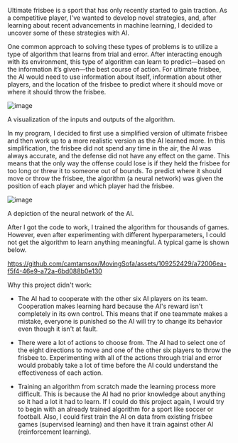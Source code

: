 Ultimate frisbee is a sport that has only recently started to gain traction. As a competitive player, I've wanted to develop novel strategies, and, after learning about recent advancements in machine learning, I decided to uncover some of these strategies with AI.

One common approach to solving these types of problems is to utilize a type of algorithm that learns from trial and error. After interacting enough with its environment, this type of algorithm can learn to predict—based on the information it’s given—the best course of action. For ultimate frisbee, the AI would need to use information about itself, information about other players, and the location of the frisbee to predict where it should move or where it should throw the frisbee.

![image](https://github.com/camtamsox/MovingSofa/assets/109252429/78205ae2-b09b-448a-9dd8-9e0de48c206e)

A visualization of the inputs and outputs of the algorithm.

In my program, I decided to first use a simplified version of ultimate frisbee and then work up to a more realistic version as the AI learned more. In this simplification, the frisbee did not spend any time in the air, the AI was always accurate, and the defense did not have any effect on the game. This means that the only way the offense could lose is if they held the frisbee for too long or threw it to someone out of bounds. To predict where it should move or throw the frisbee, the algorithm (a neural network) was given the position of each player and which player had the frisbee.

![image](https://github.com/camtamsox/MovingSofa/assets/109252429/9ba88f68-63f3-47c4-8f07-6c046674914d)

A depiction of the neural network of the AI.

After I got the code to work, I trained the algorithm for thousands of games. However, even after experimenting with different hyperparameters, I could not get the algorithm to learn anything meaningful. A typical game is shown below.

https://github.com/camtamsox/MovingSofa/assets/109252429/a72006ea-f5f4-46e9-a72a-6bd088b0e130


Why this project didn't work:

- The AI had to cooperate with the other six AI players on its team. Cooperation makes learning hard because the AI's reward isn't completely in its own control. This means that if one teammate makes a mistake, everyone is punished so the AI will try to change its behavior even though it isn't at fault.

- There were a lot of actions to choose from. The AI had to select one of the eight directions to move and one of the other six players to throw the frisbee to. Experimenting with all of the actions through trial and error would probably take a lot of time before the AI could understand the effectiveness of each action.

- Training an algorithm from scratch made the learning process more difficult. This is because the AI had no prior knowledge about anything so it had a lot it had to learn. If I could do this project again, I would try to begin with an already trained algorithm for a sport like soccer or football. Also, I could first train the AI on data from existing frisbee games (supervised learning) and then have it train against other AI (reinforcement learning).
